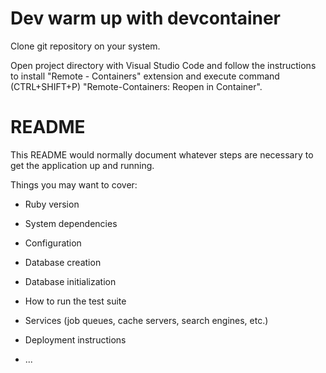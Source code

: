 # Dev warm up with devcontainer

Clone git repository on your system.

Open project directory with Visual Studio Code and follow the instructions to install "Remote - Containers" extension and execute command (CTRL+SHIFT+P) "Remote-Containers: Reopen in Container".


# README

This README would normally document whatever steps are necessary to get the
application up and running.

Things you may want to cover:

* Ruby version

* System dependencies

* Configuration

* Database creation

* Database initialization

* How to run the test suite

* Services (job queues, cache servers, search engines, etc.)

* Deployment instructions

* ...
